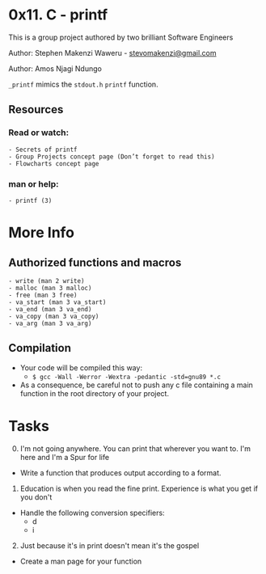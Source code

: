 # 0x11. C - printf

This is a group project authored by two brilliant Software Engineers

Author: Stephen Makenzi Waweru - stevomakenzi@gmail.com

Author: Amos Njagi Ndungo

``_printf`` mimics the ``stdout.h`` ``printf`` function.

## Resources ##
### Read or watch: ###
	- Secrets of printf
	- Group Projects concept page (Don’t forget to read this)
	- Flowcharts concept page
### man or help: ###
	- printf (3)

# More Info
## Authorized functions and macros ## 
	- write (man 2 write)
	- malloc (man 3 malloc)
	- free (man 3 free)
	- va_start (man 3 va_start)
	- va_end (man 3 va_end)
	- va_copy (man 3 va_copy)
	- va_arg (man 3 va_arg)
## Compilation ##
- Your code will be compiled this way:
	- ``$ gcc -Wall -Werror -Wextra -pedantic -std=gnu89 *.c``
- As a consequence, be careful not to push any c file containing a main function in the root directory of your project.

# Tasks
0. I'm not going anywhere. You can print that wherever you want to. I'm here and I'm a Spur for life
- Write a function that produces output according to a format.

1. Education is when you read the fine print. Experience is what you get if you don't
- Handle the following conversion specifiers:
	- d
	- i

2. Just because it's in print doesn't mean it's the gospel
- Create a man page for your function
